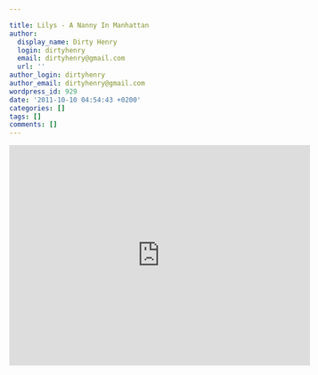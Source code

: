 ```yaml
---

title: Lilys - A Nanny In Manhattan
author:
  display_name: Dirty Henry
  login: dirtyhenry
  email: dirtyhenry@gmail.com
  url: ''
author_login: dirtyhenry
author_email: dirtyhenry@gmail.com
wordpress_id: 929
date: '2011-10-10 04:54:43 +0200'
categories: []
tags: []
comments: []
---
```

<iframe width="540" height="396" src="http://www.youtube.com/embed/4fINpWTj-Bw" frameborder="0" allowfullscreen></iframe>

